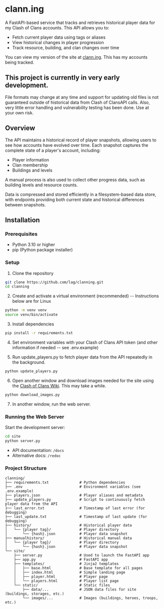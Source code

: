 # clann.ing

A FastAPI-based service that tracks and retrieves historical player data for my Clash of Clans accounts. This API allows you to:

- Fetch current player data using tags or aliases
- View historical changes in player progression
- Track resource, building, and clan changes over time

You can view my version of the site at [clann.ing](https://clann.ing). This has my accounts being tracked.

## This project is currently in very early development.

File formats may change at any time and support for updating old files is not guaranteed outside of historical data from Clash of ClansAPI calls.
Also, very little error handling and vulnerability testing has been done. Use at your own risk.

## Overview

The API maintains a historical record of player snapshots, allowing users to see how accounts have evolved over time. Each snapshot captures the complete state of a player's account, including:

- Player information
- Clan membership
- Buildings and levels

A manual process is also used to collect other progress data, such as building levels and resource counts.

Data is compressed and stored efficiently in a filesystem-based data store, with endpoints providing both current state and historical differences between snapshots.

## Installation

### Prerequisites
- Python 3.10 or higher
- pip (Python package installer)

### Setup

1. Clone the repository

```bash
git clone https://github.com/lag/clanning.git
cd clanning
```

2. Create and activate a virtual environment (recommended) -- Instructions below are for Linux

```bash
python -m venv venv
source venv/bin/activate
```

3. Install dependencies

```bash
pip install -r requirements.txt
```

4. Set environment variables with your Clash of Clans API token (and other information if needed -- see .env.example)

5. Run update_players.py to fetch player data from the API repeatedly in the background.

```bash
python update_players.py
```

6. Open another window and download images needed for the site using the [Clash of Clans Wiki](https://clashofclans.fandom.com/wiki/Clash_of_Clans_Wiki). This may take a while.

```bash
python download_images.py
```

7. In another window, run the web server.

### Running the Web Server

Start the development server:

```bash
cd site
python server.py
```

- API documentation: `/docs`
- Alternative docs: `/redoc`

### Project Structure

```
clanning/
├── requirements.txt              # Python dependencies
├── .env                          # Environment variables (see .env.example)
├── players.json                  # Player aliases and metadata
├── update_players.py             # Script to continuously fetch player data from the API
├── last_error.txt                # Timestamp of last error (for debugging)
├── last_update.txt               # Timestamp of last update (for debugging)
├── history/                      # Historical player data
│   └── {player tag}/             # Player directory
│       └── {hash}.json           # Player data snapshot
├── manualhistory/                # Historical manual data
│   └── {player tag}/             # Player directory
│       └── {hash}.json           # Player data snapshot
└── site/
    ├── server.py                 # Used to launch the FastAPI app
    ├── app.py                    # FastAPI app
    ├── templates/                # Jinja2 templates
    │   ├── base.html             # Base template for all pages
    │   ├── index.html            # Simple landing page
    │   ├── player.html           # Player page
    │   └── players.html          # Player list page
    └── static/                   # Static files
        ├── data/...              # JSON data files for site (buildings, storages, etc.)
        └── images/...            # Images (buildings, heroes, troops, etc.)
```
